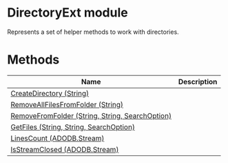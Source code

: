# DirectoryExt module

Represents a set of helper methods to work with directories.

# Methods

|Name|Description|
|---|---|
|[CreateDirectory (String)](./CreateDirectory.md)||
|[RemoveAllFilesFromFolder (String)](./RemoveAllFilesFromFolder.md)||
|[RemoveFromFolder (String, String, SearchOption)](./RemoveFromFolder.md)||
|[GetFiles (String, String, SearchOption)](./GetFiles.md)||
|[LinesCount (ADODB.Stream)](./LinesCount.md)||
|[IsStreamClosed (ADODB.Stream)](./IsStreamClosed.md)||
